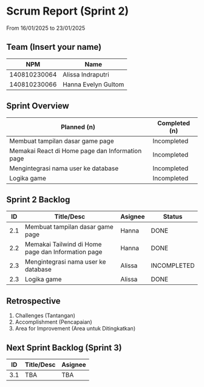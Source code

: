# Scrum Report (Sprint 2)
 From 16/01/2025 to 23/01/2025

## Team (Insert your name)
| NPM           | Name                   |
| ------------- |------------------------|
| 140810230064  | Alissa Indraputri      |
| 140810230066  | Hanna Evelyn Gultom    |

## Sprint Overview
| Planned (n)                                       | Completed (n)     |
| ------------------------------------------------- |------------------ |
| Membuat tampilan dasar game page                  | Incompleted       |
| Memakai React di Home page dan Information page   | Incompleted       |
| Mengintegrasi nama user ke database               | Incompleted       |
| Logika game                                       | Incompleted       |

## Sprint 2 Backlog

| ID  | Title/Desc                                        | Asignee   | Status        |
| --- | ------------------------------------------------- | --------- | ------------- |
| 2.1 | Membuat tampilan dasar game page                  | Hanna     | DONE  |
| 2.2 | Memakai Tailwind di Home page dan Information page   | Hanna  | DONE  |
| 2.3 | Mengintegrasi nama user ke database               | Alissa    | INCOMPLETED  |
| 2.3 | Logika game                                       | Alissa    | DONE  |

## Retrospective 
1. Challenges (Tantangan)
2. Accomplishment (Pencapaian)
3. Area for Improvement (Area untuk Ditingkatkan)

## Next Sprint Backlog (Sprint 3)
| ID  | Title/Desc                                        | Asignee            | 
| --- | ------------------------------------------------- | ------------------ | 
| 3.1 | TBA                                               | TBA                |
